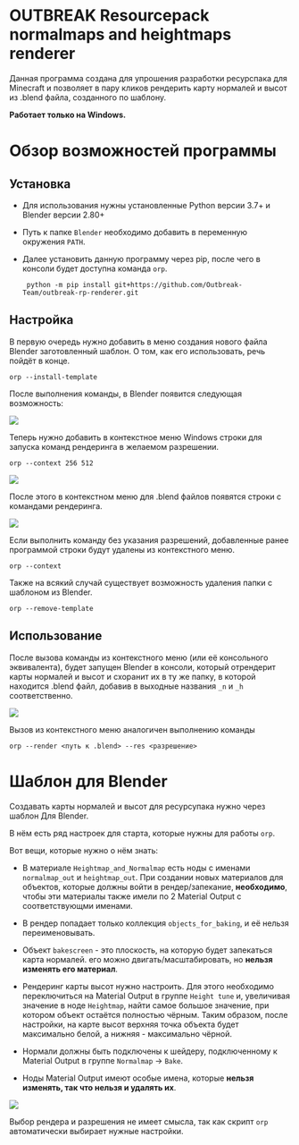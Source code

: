 # OUTBREAK Resourcepack normalmaps and heightmaps renderer
Данная программа создана для упрошения разработки ресурспака для Minecraft и позволяет в пару кликов рендерить карту нормалей и высот из .blend файла, созданного по шаблону.

**Работает только на Windows.**
# Обзор возможностей программы


## Установка

 - Для использования нужны установленные Python версии 3.7+ и Blender версии 2.80+

 - Путь к папке `Blender` необходимо добавить в переменную окружения `PATH`.

 - Далее установить данную программу через pip, после чего в консоли
будет доступна команда `orp`.
        
        python -m pip install git+https://github.com/Outbreak-Team/outbreak-rp-renderer.git


## Настройка

В первую очередь нужно добавить в меню создания нового файла Blender 
заготовленный шаблон. О том, как его использовать, речь пойдёт в конце.

    orp --install-template

После выполнения команды, в  Blender появится следующая возможность:

![](https://i.imgur.com/XSE9Xhx.png)

Теперь нужно добавить в контекстное меню Windows строки для запуска
команд рендеринга в желаемом разрешении.

    orp --context 256 512

![](https://i.imgur.com/Vj0fdtN.png)

После этого в контекстном меню для .blend файлов появятся строки с
командами рендеринга.

![](https://i.imgur.com/7ioZTGK.png)

Если выполнить команду без указания разрешений, добавленные ранее программой
строки будут удалены из контекстного меню.

    orp --context

Также на всякий случай существует возможность удаления папки с шаблоном из Blender.

    orp --remove-template

## Использование


После вызова команды из контекстного меню (или её консольного эквивалента),
будет запущен Blender в консоли, который отрендерит карты нормалей и
высот и схоранит их в ту же папку, в которой находится .blend файл, добавив
в выходные названия `_n` и `_h` соответственно.

![](https://i.imgur.com/t63Omsh.png)

Вызов из контекстного меню аналогичен выполнению команды

    orp --render <путь к .blend> --res <разрешение>


# Шаблон для Blender

Создавать карты нормалей и высот для ресурсупака нужно через шаблон
Для Blender.

В нём есть ряд настроек для старта, которые нужны для работы `orp`.

Вот вещи, которые нужно о нём знать:

- В материале `Heightmap_and_Normalmap` есть ноды с именами `normalmap_out` и
  `heightmap_out`. При создании новых материалов для объектов, которые должны
  войти в рендер/запекание, **необходимо**, чтобы эти материалы также имели по 2
  Material Output с соответствующми именами.

- В рендер попадает только коллекция `objects_for_baking`, и
её нельзя переименовывать.

- Объект `bakescreen` - это плоскость, на которую будет запекаться карта нормалей.
его можно двигать/масштабировать, но **нельзя изменять его материал**.

- Рендеринг карты высот нужно настроить. Для этого необходимо переключиться на Material Output в группе `Height tune` и, увеличивая значение в ноде `Heightmap`,
найти самое большое значение, при котором объект остаётся полностью чёрным.
Таким образом, после настройки, на карте высот верхняя точка объекта будет максимально белой,
а нижняя - максимально чёрной.

- Нормали должны быть подключены к шейдеру, подключенному к Material Output в группе
`Normalmap` -> `Bake`.

- Ноды Material Output имеют особые имена, которые **нельзя изменять, так что нельзя
и удалять их**.

![](https://i.imgur.com/rbqVTtT.png)

Выбор рендера и разрешения не имеет смысла, так как скрипт `orp` автоматически
выбирает нужные настройки.